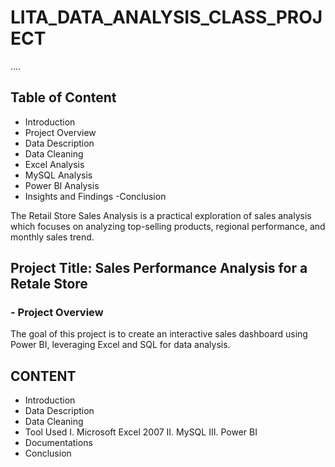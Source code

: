 # LITA_DATA_ANALYSIS_CLASS_PROJECT
....

## Table of Content
- Introduction 
- Project Overview 
- Data Description 
- Data Cleaning 
- Excel Analysis 
- MySQL Analysis 
- Power BI Analysis 
- Insights and Findings 
-Conclusion 

The Retail Store Sales Analysis is a practical exploration of sales analysis which focuses on analyzing top-selling products, regional performance, and monthly sales trend. 

## Project Title: Sales Performance Analysis for a Retale Store

### - Project Overview
The goal of this project is to create an interactive sales dashboard using Power BI, leveraging Excel and SQL for data analysis.

## CONTENT
- Introduction
- Data Description
- Data Cleaning
- Tool Used
  I. Microsoft Excel 2007
 II. MySQL
III. Power BI
- Documentations 
- Conclusion
